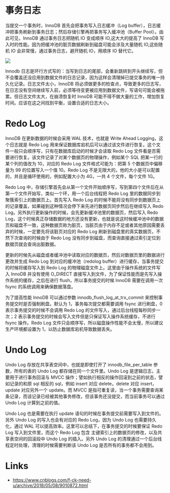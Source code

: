# 事务日志

当提交一个事务时，InnoDB 首先会把事务写入日志缓冲（Log buffer），日志缓冲把事务刷新到事务日志；然后存储引擎再把事务写入缓冲池（Buffer Pool）。由此可见，InnoDB 通过事务日志把随机 IO 变成顺序 IO,这大大的提高了 InnoDB 写入时的性能。因为把缓冲池的脏页数据刷新到磁盘可能会涉及大量随机 IO,这些随机 IO 会非常慢，通过事务日志，避开随机 IO，用顺序 IO 替代它。

![](https://assets.ng-tech.icu/item/20230416205646.png)

Innodb 日志是环行方式写的：当写到日志的尾部，会重新跳转到开头继续写，但不会覆盖还没应用到数据文件的日志记录，因为这样会清理掉已提交事务的唯一持久化记录。日志文件太小，InnoDB 将必须做更多的检查点，导致更多的日志写，在日志没有空间继续写入前，必须等待变更被应用到数据文件，写语句可能会被拖累。但日志文件太大，在崩溃恢复时 InnoDB 可能不得不做大量的工作，增加恢复时间。应该在这之间找到平衡，设置合适的日志大小。

# Redo Log

InnoDB 在更新数据的时候会采用 WAL 技术，也就是 Write Ahead Logging，这个日志就是 Redo Log 用来保证数据库宕机后可以通过该文件进行恢复。这个文件一般只会顺序写，只有在数据库启动的时候才会读取 Redo Log 文件看是否需要进行恢复。该文件记录了对某个数据页的物理操作，例如某个 SQL 把某一行的某个列的值改为 10，对应的 Redo Log 文件格式可能为：把第 5 个数据页中偏移量为 99 的位置写入一个值 10。Redo Log 不是无限大的，他的大小是可以配置的，并且是循环使用的，例如配置大小为 4G，一共 4 个文件，每个文件 1G。

Redo Log 中，存储引擎首先会从第一个文件开始顺序写，写到第四个文件后在从第一个文件开始写，类似一个环，用一个后台线程把 Redo Log 里的数据同步到聚簇索引上的数据页上。首先写入 Redo Log 的时候不能将没有同步到数据页上的记录覆盖，如果碰到这种情况会停下来先进行数据页同步然后在继续写入 Redo Log。另外执行更新操作的时候，会先更新缓冲池里的数据页，然后写入 Redo Log，这个时候真正存储数据的地方还没有更新，也就是说这时候缓冲池中的数据页和磁盘不一致，这种数据页称为脏页，当脏页由于内存不足或者其他原因需要丢弃的时候，一定要先将该脏页对应的 Redo Log 刷新到磁盘里的真实数据页，不然下次查询的时候由于 Redo Log 没有同步到磁盘，而查询直接通过索引定位到数据页就会查询出脏数据。

更新的时候先从磁盘或者缓冲池中读取对应的数据页，然后对数据页里的数据进行更改并生成 Redo Log 到对应的缓冲池（redolog buffer）进行缓存，当事务提交的时候将缓存写入到 Redo Log 的物理磁盘文件上。这里由于操作系统的文件写入 InnoDB 并没有使用 O_DIRECT 直接写入到文件，为了保证性能而是先写入操作系统的缓存，之后在进行 flush，所以事务提交的时候 InnoDB 需要在调用一次 fsync 的系统调用来确保数据落盘。

为了提高性能 InnoDB 可以通过参数 innodb_flush_log_at_trx_commit 来控制事务提交时是否强制刷盘。默认为 1，事务每次提交都需要调用 fsync 进行刷盘，0 表示事务提交的时候不会调用 Redo Log 的文件写入，通过后台线程每秒同步一次；2 表示事务提交的时候会写入文件但是只保证写入操作系统缓存，不进行 fsync 操作。Redo Log 文件只会顺序写，所以磁盘操作性能不会太慢，所以建议生产环境都设置为 1，以防止数据库宕机导致数据丢失。

# Undo Log

Undo Log 存放在共享表空间中，也就是即使打开了 innodb_file_per_table 参数，所有的表的 Undo Log 都存储在同一个文件里。Undo Log 是逻辑日志，主要用于进行事务回滚与 MVCC 操作；譬如执行相反的操作回滚到之前的状态，譬如记录的和原 sql 相反的 sql，例如 insert 对应 delete，delete 对应 insert，update 对应另外一个 update。而 MVCC 是指可重复读，当一个事务需要查询某条记录，而该记录已经被其他事务修改，但该事务还没提交，而当前事务可以通过 Undo Log 计算到之前的值。

Undo Log 也是需要在执行 update 语句的时候在事务提交前需要写入到文件的。另外 Undo Log 的写入也会有对应的 Redo Log，因为 Undo Log 也需要持久化，通过 WAL 可以提高效率。这里可以总结下，在事务提交的时候要保证 Redo Log 写入到文件里，而这个 Redo Log 包含 主键索引上的数据页的修改，以及共享表空间的回滚段中 Undo Log 的插入。另外 Undo Log 的清理通过一个后台线程定时处理，清理的时候需要判断该 Undo Log 是否所有的事务都不会用到。

# Links

- https://www.cnblogs.com/f-ck-need-u/archive/2018/05/08/9010872.html
